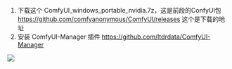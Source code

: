 1. 下载这个 ComfyUI_windows_portable_nvidia.7z，这是前段的ConfyUI包
   https://github.com/comfyanonymous/ComfyUI/releases 这个是下载的地址
2.  安装 ComfyUI-Manager 插件
    https://github.com/ltdrdata/ComfyUI-Manager

![](/images/comfyuimanager.png
)